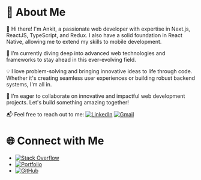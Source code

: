 # 💫 About Me

👋 Hi there! I'm Ankit, a passionate web developer with expertise in Next.js, ReactJS, TypeScript, and Redux. I also have a solid foundation in React Native, allowing me to extend my skills to mobile development.

🚀 I’m currently diving deep into advanced web technologies and frameworks to stay ahead in this ever-evolving field.

💡 I love problem-solving and bringing innovative ideas to life through code. Whether it's creating seamless user experiences or building robust backend systems, I'm all in.

🤝 I’m eager to collaborate on innovative and impactful web development projects. Let's build something amazing together!

📬 Feel free to reach out to me:
[![LinkedIn](https://img.shields.io/badge/LinkedIn-Profile-blue)](https://linkedin.com/in/ankitsinghmyself)
[![Gmail](https://img.shields.io/badge/Gmail-Email-red)](mailto:ankitsinghmyself@gmail.com)

# 🌐 Connect with Me
- [![Stack Overflow](https://img.shields.io/badge/Stack%20Overflow-Profile-orange)](https://stackoverflow.com/users/11166949/ankit-singh)
- [![Portfolio](https://img.shields.io/badge/Portfolio-Website-brightgreen)](https://ankitsinghmyself.vercel.app)
- [![GitHub](https://img.shields.io/badge/GitHub-Profile-black)](https://github.com/ankitsinghmyself)
